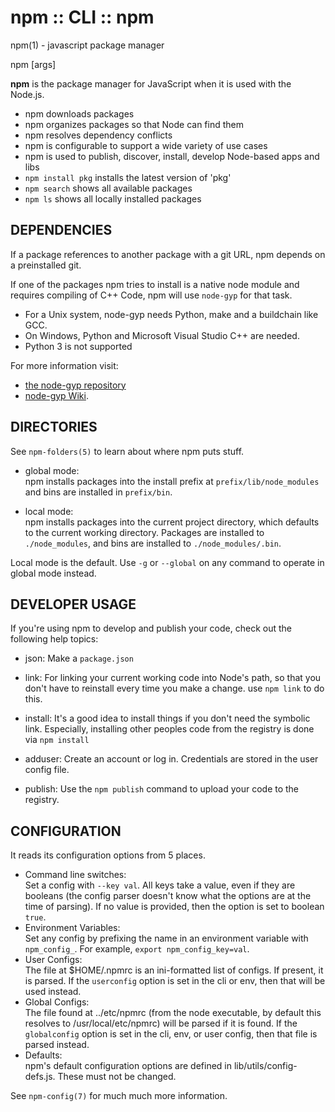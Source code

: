 # npm :: CLI :: npm

npm(1) - javascript package manager

npm <command> [args]

**npm** is the package manager for JavaScript when it is used with the Node.js.

- npm downloads packages
- npm organizes packages so that Node can find them
- npm resolves dependency conflicts
- npm is configurable to support a wide variety of use cases
- npm is used to publish, discover, install, develop Node-based apps and libs
- `npm install pkg` installs the latest version of 'pkg'
- `npm search` shows all available packages
- `npm ls` shows all locally installed packages

## DEPENDENCIES

If a package references to another package with a git URL, npm depends on a preinstalled git.

If one of the packages npm tries to install is a native node module and requires compiling of C++ Code, npm will use `node-gyp` for that task.

* For a Unix system, node-gyp needs Python, make and a buildchain like GCC.
* On Windows, Python and Microsoft Visual Studio C++ are needed.
* Python 3 is not supported

For more information visit:
- [the node-gyp repository](https://github.com/TooTallNate/node-gyp)
- [node-gyp Wiki](https://github.com/TooTallNate/node-gyp/wiki).


## DIRECTORIES

See `npm-folders(5)` to learn about where npm puts stuff.

* global mode:  
  npm installs packages into the install prefix at
  `prefix/lib/node_modules` and bins are installed in `prefix/bin`.

* local mode:  
  npm installs packages into the current project directory, which
  defaults to the current working directory.  Packages are installed to
  `./node_modules`, and bins are installed to `./node_modules/.bin`.

Local mode is the default.  Use `-g` or `--global` on any command to operate in global mode instead.

## DEVELOPER USAGE

If you're using npm to develop and publish your code, check out the
following help topics:

* json: Make a `package.json`
* link: For linking your current working code into Node's path, so that you don't have to reinstall every time you make a change. use `npm link` to do this.
  
* install: It's a good idea to install things if you don't need the symbolic link. Especially, installing other peoples code from the registry is done via `npm install`
  
* adduser: Create an account or log in. Credentials are stored in the user config file.

* publish: Use the `npm publish` command to upload your code to the registry.


## CONFIGURATION

It reads its configuration options from 5 places.

* Command line switches:  
  Set a config with `--key val`.  All keys take a value, even if they
  are booleans (the config parser doesn't know what the options are at
  the time of parsing).  If no value is provided, then the option is set
  to boolean `true`.
* Environment Variables:  
  Set any config by prefixing the name in an environment variable with
  `npm_config_`.  For example, `export npm_config_key=val`.
* User Configs:  
  The file at $HOME/.npmrc is an ini-formatted list of configs.  If
  present, it is parsed.  If the `userconfig` option is set in the cli
  or env, then that will be used instead.
* Global Configs:  
  The file found at ../etc/npmrc (from the node executable, by default
  this resolves to /usr/local/etc/npmrc) will be parsed if it is found.
  If the `globalconfig` option is set in the cli, env, or user config,
  then that file is parsed instead.
* Defaults:  
  npm's default configuration options are defined in
  lib/utils/config-defs.js.  These must not be changed.

See `npm-config(7)` for much much more information.
